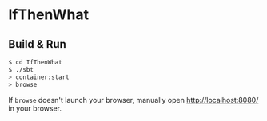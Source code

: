 # IfThenWhat #

## Build & Run ##

```sh
$ cd IfThenWhat
$ ./sbt
> container:start
> browse
```

If `browse` doesn't launch your browser, manually open [http://localhost:8080/](http://localhost:8080/) in your browser.
